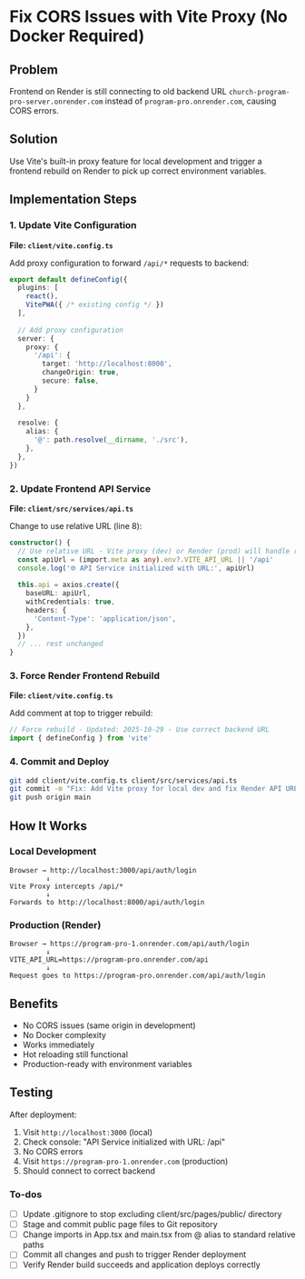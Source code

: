 <!-- 6a4275ae-0da7-471c-b2cb-fdb99be80e05 faa3355c-9aab-49ad-9194-13e5443db969 -->
# Fix CORS Issues with Vite Proxy (No Docker Required)

## Problem

Frontend on Render is still connecting to old backend URL `church-program-pro-server.onrender.com` instead of `program-pro.onrender.com`, causing CORS errors.

## Solution

Use Vite's built-in proxy feature for local development and trigger a frontend rebuild on Render to pick up correct environment variables.

## Implementation Steps

### 1. Update Vite Configuration

**File: `client/vite.config.ts`**

Add proxy configuration to forward `/api/*` requests to backend:

```typescript
export default defineConfig({
  plugins: [
    react(),
    VitePWA({ /* existing config */ })
  ],
  
  // Add proxy configuration
  server: {
    proxy: {
      '/api': {
        target: 'http://localhost:8000',
        changeOrigin: true,
        secure: false,
      }
    }
  },
  
  resolve: {
    alias: {
      '@': path.resolve(__dirname, './src'),
    },
  },
})
```

### 2. Update Frontend API Service

**File: `client/src/services/api.ts`**

Change to use relative URL (line 8):

```typescript
constructor() {
  // Use relative URL - Vite proxy (dev) or Render (prod) will handle routing
  const apiUrl = (import.meta as any).env?.VITE_API_URL || '/api'
  console.log('🌐 API Service initialized with URL:', apiUrl)
  
  this.api = axios.create({
    baseURL: apiUrl,
    withCredentials: true,
    headers: {
      'Content-Type': 'application/json',
    },
  })
  // ... rest unchanged
}
```

### 3. Force Render Frontend Rebuild

**File: `client/vite.config.ts`**

Add comment at top to trigger rebuild:

```typescript
// Force rebuild - Updated: 2025-10-29 - Use correct backend URL
import { defineConfig } from 'vite'
```

### 4. Commit and Deploy

```bash
git add client/vite.config.ts client/src/services/api.ts
git commit -m "Fix: Add Vite proxy for local dev and fix Render API URL"
git push origin main
```

## How It Works

### Local Development

```
Browser → http://localhost:3000/api/auth/login
         ↓
Vite Proxy intercepts /api/*
         ↓
Forwards to http://localhost:8000/api/auth/login
```

### Production (Render)

```
Browser → https://program-pro-1.onrender.com/api/auth/login
         ↓
VITE_API_URL=https://program-pro.onrender.com/api
         ↓
Request goes to https://program-pro.onrender.com/api/auth/login
```

## Benefits

- No CORS issues (same origin in development)
- No Docker complexity
- Works immediately
- Hot reloading still functional
- Production-ready with environment variables

## Testing

After deployment:

1. Visit `http://localhost:3000` (local)
2. Check console: "API Service initialized with URL: /api"
3. No CORS errors
4. Visit `https://program-pro-1.onrender.com` (production)
5. Should connect to correct backend

### To-dos

- [ ] Update .gitignore to stop excluding client/src/pages/public/ directory
- [ ] Stage and commit public page files to Git repository
- [ ] Change imports in App.tsx and main.tsx from @ alias to standard relative paths
- [ ] Commit all changes and push to trigger Render deployment
- [ ] Verify Render build succeeds and application deploys correctly